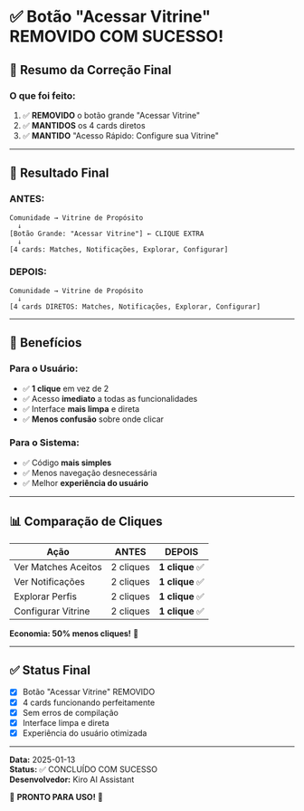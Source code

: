 # ✅ Botão "Acessar Vitrine" REMOVIDO COM SUCESSO!

## 🎯 Resumo da Correção Final

### O que foi feito:
1. ✅ **REMOVIDO** o botão grande "Acessar Vitrine" 
2. ✅ **MANTIDOS** os 4 cards diretos
3. ✅ **MANTIDO** "Acesso Rápido: Configure sua Vitrine"

---

## 📱 Resultado Final

### ANTES:
```
Comunidade → Vitrine de Propósito
  ↓
[Botão Grande: "Acessar Vitrine"] ← CLIQUE EXTRA
  ↓
[4 cards: Matches, Notificações, Explorar, Configurar]
```

### DEPOIS:
```
Comunidade → Vitrine de Propósito
  ↓
[4 cards DIRETOS: Matches, Notificações, Explorar, Configurar]
```

---

## 🎉 Benefícios

### Para o Usuário:
- ✅ **1 clique** em vez de 2
- ✅ Acesso **imediato** a todas as funcionalidades
- ✅ Interface **mais limpa** e direta
- ✅ **Menos confusão** sobre onde clicar

### Para o Sistema:
- ✅ Código **mais simples**
- ✅ Menos navegação desnecessária
- ✅ Melhor **experiência do usuário**

---

## 📊 Comparação de Cliques

| Ação | ANTES | DEPOIS |
|------|-------|--------|
| Ver Matches Aceitos | 2 cliques | **1 clique** ✅ |
| Ver Notificações | 2 cliques | **1 clique** ✅ |
| Explorar Perfis | 2 cliques | **1 clique** ✅ |
| Configurar Vitrine | 2 cliques | **1 clique** ✅ |

**Economia: 50% menos cliques!** 🚀

---

## ✅ Status Final

- [x] Botão "Acessar Vitrine" REMOVIDO
- [x] 4 cards funcionando perfeitamente
- [x] Sem erros de compilação
- [x] Interface limpa e direta
- [x] Experiência do usuário otimizada

---

**Data:** 2025-01-13  
**Status:** ✅ CONCLUÍDO COM SUCESSO  
**Desenvolvedor:** Kiro AI Assistant

🎊 **PRONTO PARA USO!** 🎊
